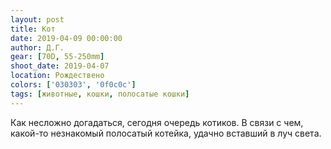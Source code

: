 ```yaml
---
layout: post
title: Кот
date: 2019-04-09 00:00:00
author: Д.Г.
gear: [70D, 55-250mm]
shoot_date: 2019-04-07
location: Рождествено
colors: ['030303', '0f0c0c']
tags: [животные, кошки, полосатые кошки]
---
```

Как несложно догадаться, сегодня очередь котиков. В связи с чем, какой-то незнакомый полосатый котейка, удачно вставший в луч света.
